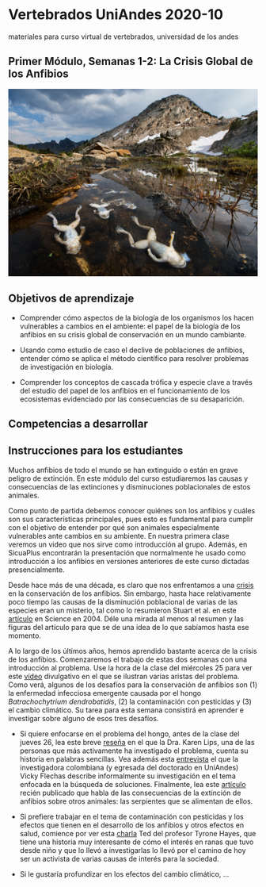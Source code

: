 # Vertebrados UniAndes 2020-10
materiales para curso virtual de vertebrados, universidad de los andes

## Primer Módulo, Semanas 1-2: La Crisis Global de los Anfibios

![](ranas.jpg)

## Objetivos de aprendizaje

-	Comprender cómo aspectos de la biología de los organismos los hacen vulnerables a cambios en el ambiente: el papel de la biología de los anfibios en su crisis global de conservación en un mundo cambiante.

-	Usando como estudio de caso el declive de poblaciones de anfibios, entender cómo se aplica el método científico para resolver problemas de investigación en biología.

-	Comprender los conceptos de cascada trófica y especie clave a través del estudio del papel de los anfibios en el funcionamiento de los ecosistemas evidenciado por las consecuencias de su desaparición.

## Competencias a desarrollar

## Instrucciones para los estudiantes

Muchos anfibios de todo el mundo se han extinguido o están en grave peligro de extinción. En este módulo del curso estudiaremos las causas y consecuencias de las extinciones y disminuciones poblacionales de estos animales.

Como punto de partida debemos conocer quiénes son los anfibios y cuáles son sus características principales, pues esto es fundamental para cumplir con el objetivo de entender por qué son animales especialmente vulnerables ante cambios en su ambiente. En nuestra primera clase veremos un video que nos sirve como introducción al grupo. Además, en SicuaPlus encontrarán la presentación que normalmente he usado como introducción a los anfibios en versiones anteriores de este curso dictadas presencialmente.

Desde hace más de una década, es claro que nos enfrentamos a una [crisis](https://www.pnas.org/content/105/Supplement_1/11466) en la conservación de los anfibios. Sin embargo, hasta hace relativamente poco tiempo las causas de la disminución poblacional de varias de las especies eran un misterio, tal como lo resumieron Stuart et al. en este [artículo](https://pdfs.semanticscholar.org/aaeb/e0ee4e89838171b5bccd1d6c74cfa652c280.pdf?_ga=2.51507628.421737405.1584920555-1139811814.1584920555) en Science en 2004. Déle una mirada al menos al resumen y las figuras del artículo para que se de una idea de lo que sabíamos hasta ese momento. 

A lo largo de los últimos años, hemos aprendido bastante acerca de la crisis de los anfibios. Comenzaremos el trabajo de estas dos semanas con una introducción al problema. Use la hora de la clase del miércoles 25 para ver este [vídeo](https://youtu.be/1_cGPLO8dos) divulgativo en el que se ilustran varias aristas del problema. Como verá, algunos de los desafíos para la conservación de anfibios son (1) la enfermedad infecciosa emergente causada por el hongo *Batrachochytrium dendrobatidis*, (2) la contaminación con pesticidas y (3) el cambio climático. Su tarea para esta semana consistirá en aprender e investigar sobre alguno de esos tres desafíos. 

- Si quiere enfocarse en el problema del hongo, antes de la clase del jueves 26, lea este breve [reseña](https://journals.plos.org/plosbiology/article?id=10.1371/journal.pbio.2003080) en el que la Dra. Karen Lips, una de las personas que más activamente ha investigado el problema, cuenta su historia en palabras sencillas. Vea además esta [entrevista](https://youtu.be/S8-5kx_Fc8g) el que la investigadora colombiana (y egresada del doctorado en UniAndes) Vicky Flechas describe informalmente su investigación en el tema enfocada en la búsqueda de soluciones. Finalmente, lea este [artículo](https://science.sciencemag.org/content/367/6479/814) recién publicado que habla de las consecuencias de la extinción de anfibios sobre otros animales: las serpientes que se alimentan de ellos.

- Si prefiere trabajar en el tema de contaminación con pesticidas y los efectos que tienen en el desarrollo de los anfibios y otros efectos en salud, comience por ver esta [charla](https://youtu.be/Hu0IXMTFY9Q) Ted del profesor Tyrone Hayes, que tiene una historia muy interesante de cómo el interés en ranas que tuvo desde niño y que lo llevó a investigarlas lo llevó por el camino de hoy ser un activista de varias causas de interés para la sociedad.

- Si le gustaría profundizar en los efectos del cambio climático, ...
